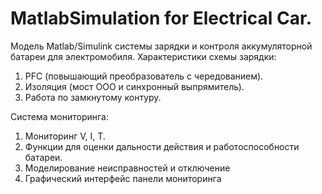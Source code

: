 # MatlabSimulation for Electrical Car.
Модель Matlab/Simulink системы зарядки и контроля аккумуляторной батареи для электромобиля.
Характеристики схемы зарядки:
1. PFC (повышающий преобразователь с чередованием).
2. Изоляция (мост ООО и синхронный выпрямитель).
3. Работа по замкнутому контуру.

Система мониторинга:
1. Мониторинг V, I, T.
2. Функции для оценки дальности действия и работоспособности батареи.
3. Моделирование неисправностей и отключение
4. Графический интерфейс панели мониторинга
